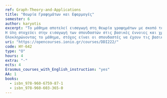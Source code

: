 ```yaml
---
ref: Graph-Theory-and-Applications
title: "Θεωρία Γραφημάτων και Εφαρμογές"
semester: 6
author: karyotis
excerpt: "Το μάθημα αποτελεί εισαγωγή στη θεωρία γραφημάτων με σκοπό τελικά να επιτρέψει την απρόσκοπτη χρήση των αντίστοιχων θεωρητικών εργαλείων σε πρακτικά προβλήματα & εφαρμογές της επιστήμης υπολογιστών, πληροφοριακών συστημάτων και ανθρωπο-κεντρικών εφαρμογών, π.χ. στην ανάλυση κοινωνικών δικτύων.
Η ύλη στοχεύει στην εισαγωγή των σπουδαστών στις βασικές έννοιες και χρήσιμα αποτελέσματα της θεωρίας γραφημάτων και την εξοικείωσή τους με πληθώρα σχετικών εφαρμογών. Παράλληλα μέσω ασκήσεων και πρακτικών εργασιών θα τους βοηθήσει να ανακαλύψουν βασικά εργαλεία ανάλυσης γραφημάτων και δικτύων τα οποία είναι διαθέσιμα στο Διαδίκτυο.
Ολοκληρώνοντας το μάθημα, στόχος είναι οι σπουδαστές να έχουν τις βασικές γνώσεις θεωρίας γραφημάτων, να αναγνωρίζουν πότε μπορούν να τις χρησιμοποιήσουν σε διάφορες εφαρμογές και να μπορούν να χρησιμοποιήσουν διαθέσιμα εργαλεία, ελέγχοντας τα αποτελέσματα με βάση τα θεωρητικά αναμενόμενα."
uri: "https://opencourses.ionio.gr/courses/DDI222/"
code: HY-642
type: "O"
hours: 4
extra: "-"
ects: 4
Erasmus_courses_with_English_instruction: "yes"
AA: 1
books:
  - isbn_978-960-6759-87-1
  - isbn_978-960-603-365-0
---
```

